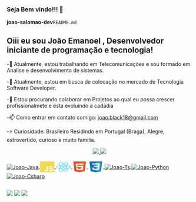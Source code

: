### Seja Bem vindo!!! 👋


**joao-salomao-dev**`README.md` 

## Oiii eu sou João Emanoel , Desenvolvedor iniciante de programação e tecnologia!

-🔭 Atualmente, estou trabalhando em Telecomunicações e sou formado em Analise e desenvolvimento de sistemas.                                                                     

-🌱 Atualmente, estou em busca de colocação no mercado de Tecnologia Software Developer.

-👯 Estou procurando colaborar em Projetos ao qual eu possa crescer profissionalmete e esta evoluindo a cadadia

-📫 Como entrar em contato comigo: joao.black18@gmail.com

-⚡ Curiosidade: Brasileiro Residindo em Portugal (Braga), Alegre, estrovertido, curioso e muito familia. 

<div align="center">
  <a href="https://github.com/joao-salomao-dev">
  <img height="180em" src="https://github-readme-stats.vercel.app/api?username=joao-salomao-dev&show_icons=true&theme=dracula&include_all_commits=true&count_private=true"/>
  <img height="180em" src="https://github-readme-stats.vercel.app/api/top-langs/?username=joao-salomao-dev&layout=compact&langs_count=7&theme=dracula"/>
</div>
<div style="display: inline_block"><br>
  <img align="center" alt="Joao-Java" height="30" width="40" src="https://cdn.jsdelivr.net/gh/devicons/devicon/icons/java/java-original-wordmark.svg">
  <img align="center" alt="Joao-Js" height="30" width="40" src="https://raw.githubusercontent.com/devicons/devicon/master/icons/javascript/javascript-plain.svg">
  <img align="center" alt="Joao-React" height="30" width="40" src="https://raw.githubusercontent.com/devicons/devicon/master/icons/react/react-original.svg">
  <img align="center" alt="Joao-HTML" height="30" width="40" src="https://raw.githubusercontent.com/devicons/devicon/master/icons/html5/html5-original.svg">
  <img align="center" alt="Joao-CSS" height="30" width="40" src="https://raw.githubusercontent.com/devicons/devicon/master/icons/css3/css3-original.svg">
  <img align="center" alt="Joao-Ts" height="30" width="40" src="https://cdn.jsdelivr.net/gh/devicons/devicon/icons/vscode/vscode-original-wordmark.svg">
  <img align="center" alt="Joao-Python" height="30" width="40" src="https://cdn.jsdelivr.net/gh/devicons/devicon/icons/postgresql/postgresql-original-wordmark.svg">
  <img align="center" alt="Joao-Csharp" height="30" width="40" src="https://cdn.jsdelivr.net/gh/devicons/devicon/icons/mysql/mysql-original-wordmark.svg">
  
</div>
  
  ##
 
<div> 
  <a href="https://www.instagram.com/joao_emanoel_salomao/" target="_blank"><img src="https://img.shields.io/badge/-Instagram-%23E4405F?style=for-the-badge&logo=instagram&logoColor=white" target="_blank"></a>
    <a href = "mailto:joao.black18@gmail.com@gmail.com"><img src="https://img.shields.io/badge/-Gmail-%23333?style=for-the-badge&logo=gmail&logoColor=white" target="_blank"></a>
  <a href="https://www.linkedin.com/in/jo%C3%A3o-emanoel/" target="_blank"><img src="https://img.shields.io/badge/-LinkedIn-%230077B5?style=for-the-badge&logo=linkedin&logoColor=white" target="_blank"></a> 
 
  
 
</div>

